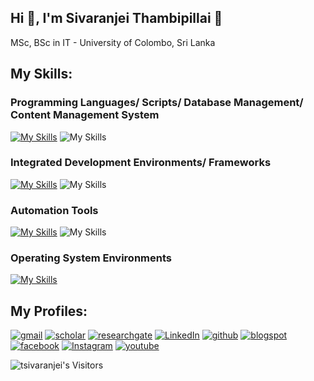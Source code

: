 ## Hi 👋, I'm Sivaranjei Thambipillai 🤗
MSc, BSc in IT - University of Colombo, Sri Lanka


## My Skills:
### Programming Languages/ Scripts/ Database Management/ Content Management System
[![My Skills](https://skillicons.dev/icons?i=php,py,r,java,dotnet,c,cs,cpp,django,jquery,html,js,css,mysql,wordpress)](https://skillicons.dev)
![My Skills](https://go-skill-icons.vercel.app/api/icons?i=visualbasic,joomla,json)

### Integrated Development Environments/ Frameworks
[![My Skills](https://skillicons.dev/icons?i=vscode,pycharm,phpstorm,idea,eclipse,powershell,stackoverflow,github,git,ps,laravel)](https://skillicons.dev)
![My Skills](https://go-skill-icons.vercel.app/api/icons?i=codeigniter,jupyter,googlecolab,illustrator&titles=true)

### Automation Tools
[![My Skills](https://skillicons.dev/icons?i=ai,selenium&titles=true)](https://skillicons.dev)
![My Skills](https://go-skill-icons.vercel.app/api/icons?i=githubcopilot,gemini,chatgpt,jira&titles=true)

### Operating System Environments
[![My Skills](https://skillicons.dev/icons?i=windows,linux,ubuntu)](https://skillicons.dev)

## My Profiles:
[![gmail](https://skillicons.dev/icons?i=gmail&theme=light)](https://scholar.google.com/citations?user=j7Huca0AAAAJ&hl=en)
[![scholar](https://go-skill-icons.vercel.app/api/icons?i=gcp&theme=light)](https://scholar.google.com/citations?user=j7Huca0AAAAJ&hl=en)
[![researchgate](https://go-skill-icons.vercel.app/api/icons?i=gcp&theme=light)](https://www.researchgate.net/profile/Sivaranjei-Thambipillai)
[![LinkedIn](https://skillicons.dev/icons?i=linkedin&theme=light)](https://linkedin.com/in/sivaranjei-thambipillai)
[![github](https://skillicons.dev/icons?i=github&theme=light)](https://github.com/tsivaranjei/)
[![blogspot](https://skillicons.dev/icons?i=html&theme=light)](https://tsivaranj.blogspot.com/)
[![facebook](https://go-skill-icons.vercel.app/api/icons?i=facebook&theme=light)](https://www.facebook.com/sivaranjei.thambipillai/)
[![Instagram](https://skillicons.dev/icons?i=instagram&theme=light)](https://instagram.com/sivaranjei-thambipillai)
[![youtube](https://go-skill-icons.vercel.app/api/icons?i=youtube&theme=light&titles=true)](https://www.youtube.com/@ST-Library)

<p align="left">
  <img src="https://komarev.com/ghpvc/?username=tsivaranjei" alt="tsivaranjei's Visitors"/> 
</p>
